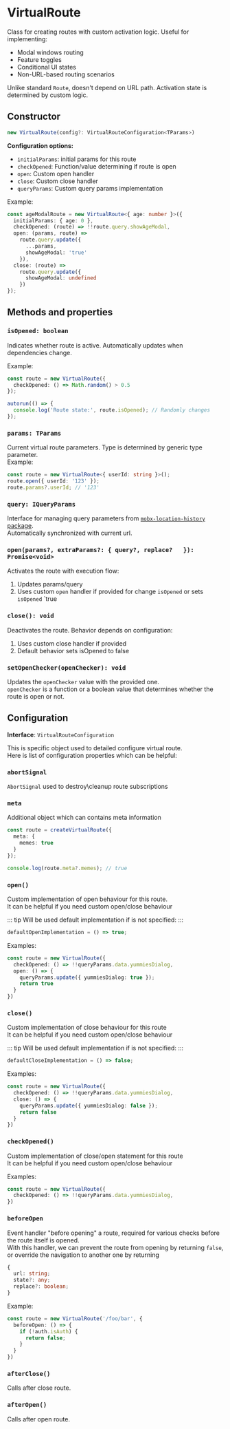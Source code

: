 # VirtualRoute  

Class for creating routes with custom activation logic. Useful for implementing:  
- Modal windows routing  
- Feature toggles  
- Conditional UI states  
- Non-URL-based routing scenarios  

Unlike standard `Route`, doesn't depend on URL path. Activation state is determined by custom logic.  

## Constructor  
```ts
new VirtualRoute(config?: VirtualRouteConfiguration<TParams>)
```

**Configuration options:**  
- `initialParams`: initial params for this route
- `checkOpened`: Function/value determining if route is open  
- `open`: Custom open handler  
- `close`: Custom close handler  
- `queryParams`: Custom query params implementation  

Example:   

```ts
const ageModalRoute = new VirtualRoute<{ age: number }>({
  initialParams: { age: 0 },
  checkOpened: (route) => !!route.query.showAgeModal,
  open: (params, route) =>
    route.query.update({
      ...params,
      showAgeModal: 'true'
    }),
  close: (route) =>
    route.query.update({
      showAgeModal: undefined
    })
});

```


## Methods and properties  

### `isOpened: boolean` <Badge type="tip" text="computed" />  
Indicates whether route is active. Automatically updates when dependencies change.  

Example:   
```ts
const route = new VirtualRoute({
  checkOpened: () => Math.random() > 0.5
});

autorun(() => {
  console.log('Route state:', route.isOpened); // Randomly changes
});
```

### `params: TParams` <Badge type="info" text="observable" />  
Current virtual route parameters. Type is determined by generic type parameter.   
Example:  
```ts
const route = new VirtualRoute<{ userId: string }>();
route.open({ userId: '123' });
route.params?.userId; // '123'
```

### `query: IQueryParams`  
Interface for managing query parameters from [`mobx-location-history` package](https://github.com/js2me/mobx-location-history).  
Automatically synchronized with current url.  

### `open(params?, extraParams?: { query?, replace?   }): Promise<void> ` <Badge type="info" text="action" />  
Activates the route with execution flow:  
1. Updates params/query
2. Uses custom `open` handler if provided for change `isOpened` or sets `isOpened` `true   

### `close(): void` <Badge type="info" text="action" />  
Deactivates the route. Behavior depends on configuration:  
1. Uses custom close handler if provided  
2. Default behavior sets isOpened to false  

### `setOpenChecker(openChecker): void` <Badge type="info" text="action" />
Updates the `openChecker` value with the provided one.   
`openChecker` is a function or a boolean value that determines whether the route is open or not.

## Configuration   
**Interface**: `VirtualRouteConfiguration`  

This is specific object used to detailed configure virtual route.  
Here is list of configuration properties which can be helpful:  

### `abortSignal`   
`AbortSignal` used to destroy\cleanup route subscriptions  

### `meta`  
Additional object which can contains meta information   

```ts
const route = createVirtualRoute({
  meta: {
    memes: true
  }
});

console.log(route.meta?.memes); // true
```

### `open()`  
Custom implementation of open behaviour for this route.  
It can be helpful if you need custom open/close behaviour  

::: tip Will be used default implementation if is not specified:
:::

```ts
defaultOpenImplementation = () => true;
```

Examples:   
```ts
const route = new VirtualRoute({
  checkOpened: () => !!queryParams.data.yummiesDialog,
  open: () => {
    queryParams.update({ yummiesDialog: true });
    return true
  }
})
```


### `close()`  
Custom implementation of close behaviour for this route  
It can be helpful if you need custom open/close behaviour  

::: tip Will be used default implementation if is not specified:
:::

```ts
defaultCloseImplementation = () => false;
```

Examples:   
```ts
const route = new VirtualRoute({
  checkOpened: () => !!queryParams.data.yummiesDialog,
  close: () => {
    queryParams.update({ yummiesDialog: false });
    return false
  }
})
```

### `checkOpened()`   
Custom implementation of close/open statement for this route  
It can be helpful if you need custom open/close behaviour  

Examples:   
```ts
const route = new VirtualRoute({
  checkOpened: () => !!queryParams.data.yummiesDialog,
})
```


### `beforeOpen`  
Event handler "before opening" a route, required for various checks before the route itself is opened.   
With this handler, we can prevent the route from opening by returning `false`,  
or override the navigation to another one by returning   
```ts
{
  url: string;
  state?: any;
  replace?: boolean;
}
```

Example:   
```ts
const route = new VirtualRoute('/foo/bar', {
  beforeOpen: () => {
    if (!auth.isAuth) {
      return false;
    }
  }
})
```

### `afterClose()`  
Calls after close route.   

### `afterOpen()`  
Calls after open route.   


